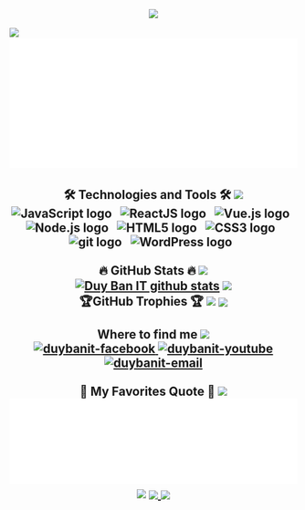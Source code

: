<!-- Duy Bản IT -->
<p align="center"> <!-- Typing SVG by DenverCoder1 - https://github.com/DenverCoder1/readme-typing-svg --> <a href="#"> <img src="https://readme-typing-svg.herokuapp.com?font=Agbalumo&duration=4000&color=029400&center=true&vCenter=&repeat=&random=&width=435&lines=Hi+!;I'am+Duy+B%E1%BA%A3n+IT;I'am+from+the+Earth;Contact+%3A+duybanit%40itshare.pro.vn;Welcome+to+my+github+page+!" /></a> </p>
<img src="https://user-images.githubusercontent.com/73097560/115834477-dbab4500-a447-11eb-908a-139a6edaec5c.gif">
<a href="#" target="_blank">
  <img src="svg/duybanit.svg" width="1000" alt="Duy Bản IT" />
</a>
<h2 align="center">🛠 Technologies and Tools 🛠
   <img src="https://user-images.githubusercontent.com/73097560/115834477-dbab4500-a447-11eb-908a-139a6edaec5c.gif">
<br>
<!-- https://simpleicons.org/ -->
<span><img src="https://img.shields.io/badge/JavaScript-282C34?logo=javascript&logoColor=F7DF1E" alt="JavaScript logo" title="JavaScript" height="25" /></span>
&nbsp;
<span><img src="https://img.shields.io/badge/ReactJS-282C34?logo=react&logoColor=61DAFB" alt="ReactJS logo" title="ReactJS" height="25" /></span>
&nbsp;
<span><img src="https://img.shields.io/badge/Vue.js-282C34?logo=vue.js&logoColor=4FC08D" alt="Vue.js logo" title="Vue.js" height="25" /></span>
&nbsp;
<span><img src="https://img.shields.io/badge/Node.js-282C34?logo=node.js&logoColor=00F200" alt="Node.js logo" title="Node.js" height="25" /></span>
&nbsp;
<span><img src="https://img.shields.io/badge/HTML5-282C34?logo=html5&logoColor=E34F26" alt="HTML5 logo" title="HTML5" height="25" /></span>
&nbsp;
<span><img src="https://img.shields.io/badge/CSS3-282C34?logo=css3&logoColor=1572B6" alt="CSS3 logo" title="CSS3" height="25" /></span>
&nbsp;
<span><img src="https://img.shields.io/badge/git-282C34?logo=git&logoColor=F05032" alt="git logo" title="git" height="25" /></span>
&nbsp;
<span><img src="https://img.shields.io/badge/WordPress-282C34?logo=wordPress&logoColor=21759B" alt="WordPress logo" title="WordPress" height="25" /></span>
&nbsp;
<br>
  <br>
🔥 GitHub Stats 🔥
  <img src="https://user-images.githubusercontent.com/73097560/115834477-dbab4500-a447-11eb-908a-139a6edaec5c.gif">
<!-- https://github.com/anuraghazra/github-readme-stats -->
<br>
  <a href="#"><img align="center" src="https://github-readme-stats.vercel.app/api?username=nguyenduyban&show_icons=true&include_all_commits=true&theme=shadow_red&hide_border=true" alt="Duy Ban IT github stats" /></a> <a href="#"><img align="center" src="https://github-readme-stats.vercel.app/api/top-langs/?username=nguyenduyban&layout=compact&theme=shadow_red&hide_border=true" /></a> 
  <br>
🏆GitHub Trophies 🏆
 <img src="https://user-images.githubusercontent.com/73097560/115834477-dbab4500-a447-11eb-908a-139a6edaec5c.gif">
<a href="https://github.com/nguyenduyban/nguyenduyban">
  <img align="center" src="https://github-profile-trophy.vercel.app/?username=nguyenduyban" />
</a>
</div>
<br>
<br>
Where to find me 
  <img src="https://user-images.githubusercontent.com/73097560/115834477-dbab4500-a447-11eb-908a-139a6edaec5c.gif">
<br>
<!-- https://icons8.com -->
<div align="center">
  <a href="https://www.facebook.com/Duy.Ban.Suu.Nhiiiiiiiiii" target="blank">
    <img src="https://img.icons8.com/bubbles/100/000000/facebook-new.png" alt="duybanit-facebook" />
  </a>
  <a href="https://www.youtube.com/channel/UCB2M0NEl_uSRs7zIHK-cTlA" target="blank">
    <img src="https://img.icons8.com/bubbles/100/000000/youtube-squared.png" alt="duybanit-youtube" />
  </a>
  <a href="mailto:nguyenduyban02@gmail.com" target="top">
    <img src="https://img.icons8.com/bubbles/100/000000/apple-mail.png" alt="duybanit-email" />
  </a>
</div>
<br>
📑 My Favorites Quote 📑
  <img src="https://user-images.githubusercontent.com/73097560/115834477-dbab4500-a447-11eb-908a-139a6edaec5c.gif">
  <br>
<a href="#" target="_blank">
  <img src="svg/duybanit-quotes.svg" width="846" height="150" alt="Duy Bản IT" />
</a>
<img src="https://user-images.githubusercontent.com/73097560/115834477-dbab4500-a447-11eb-908a-139a6edaec5c.gif">
<a href="https://github.com/nguyenduyban/nguyenduyban">
  <img align="center" src="https://github-readme-stats.vercel.app/api/pin/?username=nguyenduyban&repo=nguyenduyban&theme=shadow_red" />
</a><a href="https://github.com/nguyenduyban/kithuatlaptrinh">
  <img align="center" src="https://github-readme-stats.vercel.app/api/pin/?username=nguyenduyban&repo=kithuatlaptrinh&theme=shadow_red" />
</a>

